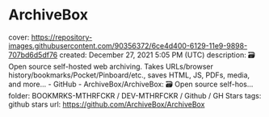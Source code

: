 # ArchiveBox

cover: https://repository-images.githubusercontent.com/90356372/6ce4d400-6129-11e9-9898-707bd6d5df76
created: December 27, 2021 5:05 PM (UTC)
description: 🗃 Open source self-hosted web archiving. Takes URLs/browser history/bookmarks/Pocket/Pinboard/etc., saves HTML, JS, PDFs, media, and more... - GitHub - ArchiveBox/ArchiveBox: 🗃 Open source self-hos...
folder: BOOKMRKS-MTHRFCKR / DEV-MTHRFCKR / Github / GH Stars
tags: github stars
url: https://github.com/ArchiveBox/ArchiveBox
